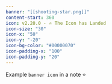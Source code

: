```yaml
---
banner: "[[shooting-star.png]]"
content-start: 360
icon: v2.20.0 - ⭐ The Icon has Landed
icon-size: "30"
icon-x: "50"
icon-y: "-20"
icon-bg-color: "#00000070"
icon-padding-x: "100"
icon-padding-y: "20"
---
```


Example `banner icon` in a note ⭐